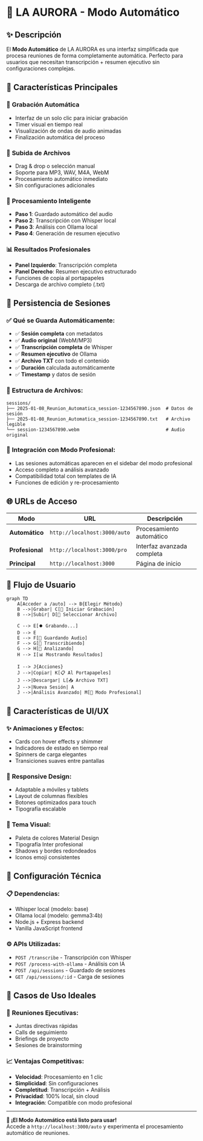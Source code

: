 # 🎯 LA AURORA - Modo Automático

## ✨ Descripción
El **Modo Automático** de LA AURORA es una interfaz simplificada que procesa reuniones de forma completamente automática. Perfecto para usuarios que necesitan transcripción + resumen ejecutivo sin configuraciones complejas.

## 🚀 Características Principales

### 🎤 **Grabación Automática**
- Interfaz de un solo clic para iniciar grabación
- Timer visual en tiempo real
- Visualización de ondas de audio animadas
- Finalización automática del proceso

### 📁 **Subida de Archivos**
- Drag & drop o selección manual
- Soporte para MP3, WAV, M4A, WebM
- Procesamiento automático inmediato
- Sin configuraciones adicionales

### 🤖 **Procesamiento Inteligente**
- **Paso 1**: Guardado automático del audio
- **Paso 2**: Transcripción con Whisper local
- **Paso 3**: Análisis con Ollama local
- **Paso 4**: Generación de resumen ejecutivo

### 📊 **Resultados Profesionales**
- **Panel Izquierdo**: Transcripción completa
- **Panel Derecho**: Resumen ejecutivo estructurado
- Funciones de copia al portapapeles
- Descarga de archivo completo (.txt)

## 🔄 **Persistencia de Sesiones**

### ✅ **Qué se Guarda Automáticamente:**
- ✅ **Sesión completa** con metadatos
- ✅ **Audio original** (WebM/MP3)
- ✅ **Transcripción completa** de Whisper
- ✅ **Resumen ejecutivo** de Ollama
- ✅ **Archivo TXT** con todo el contenido
- ✅ **Duración** calculada automáticamente
- ✅ **Timestamp** y datos de sesión

### 📂 **Estructura de Archivos:**
```
sessions/
├── 2025-01-08_Reunion_Automatica_session-1234567890.json  # Datos de sesión
├── 2025-01-08_Reunion_Automatica_session-1234567890.txt   # Archivo legible
└── session-1234567890.webm                                # Audio original
```

### 🔗 **Integración con Modo Profesional:**
- Las sesiones automáticas aparecen en el sidebar del modo profesional
- Acceso completo a análisis avanzado
- Compatibilidad total con templates de IA
- Funciones de edición y re-procesamiento

## 🌐 **URLs de Acceso**

| Modo | URL | Descripción |
|------|-----|-------------|
| **Automático** | `http://localhost:3000/auto` | Procesamiento automático |
| **Profesional** | `http://localhost:3000/pro` | Interfaz avanzada completa |
| **Principal** | `http://localhost:3000` | Página de inicio |

## 🎯 **Flujo de Usuario**

```mermaid
graph TD
    A[Acceder a /auto] --> B{Elegir Método}
    B -->|Grabar| C[🎤 Iniciar Grabación]
    B -->|Subir| D[📁 Seleccionar Archivo]
    
    C --> E[⏺️ Grabando...]
    D --> E
    E --> F[💾 Guardando Audio]
    F --> G[🤖 Transcribiendo]
    G --> H[🧠 Analizando]
    H --> I[📊 Mostrando Resultados]
    
    I --> J{Acciones}
    J -->|Copiar| K[📋 Al Portapapeles]
    J -->|Descargar| L[📥 Archivo TXT]
    J -->|Nueva Sesión| A
    J -->|Análisis Avanzado| M[🔬 Modo Profesional]
```

## 🎨 **Características de UI/UX**

### ✨ **Animaciones y Efectos:**
- Cards con hover effects y shimmer
- Indicadores de estado en tiempo real
- Spinners de carga elegantes
- Transiciones suaves entre pantallas

### 📱 **Responsive Design:**
- Adaptable a móviles y tablets
- Layout de columnas flexibles
- Botones optimizados para touch
- Tipografía escalable

### 🎨 **Tema Visual:**
- Paleta de colores Material Design
- Tipografía Inter profesional
- Shadows y bordes redondeados
- Iconos emoji consistentes

## 🔧 **Configuración Técnica**

### 📋 **Dependencias:**
- Whisper local (modelo: base)
- Ollama local (modelo: gemma3:4b)
- Node.js + Express backend
- Vanilla JavaScript frontend

### ⚙️ **APIs Utilizadas:**
- `POST /transcribe` - Transcripción con Whisper
- `POST /process-with-ollama` - Análisis con IA
- `POST /api/sessions` - Guardado de sesiones
- `GET /api/sessions/:id` - Carga de sesiones

## 🎉 **Casos de Uso Ideales**

### 👔 **Reuniones Ejecutivas:**
- Juntas directivas rápidas
- Calls de seguimiento
- Briefings de proyecto
- Sesiones de brainstorming

### 📈 **Ventajas Competitivas:**
- **Velocidad**: Procesamiento en 1 clic
- **Simplicidad**: Sin configuraciones
- **Completitud**: Transcripción + Análisis
- **Privacidad**: 100% local, sin cloud
- **Integración**: Compatible con modo profesional

---

**🚀 ¡El Modo Automático está listo para usar!**  
Accede a `http://localhost:3000/auto` y experimenta el procesamiento automático de reuniones.